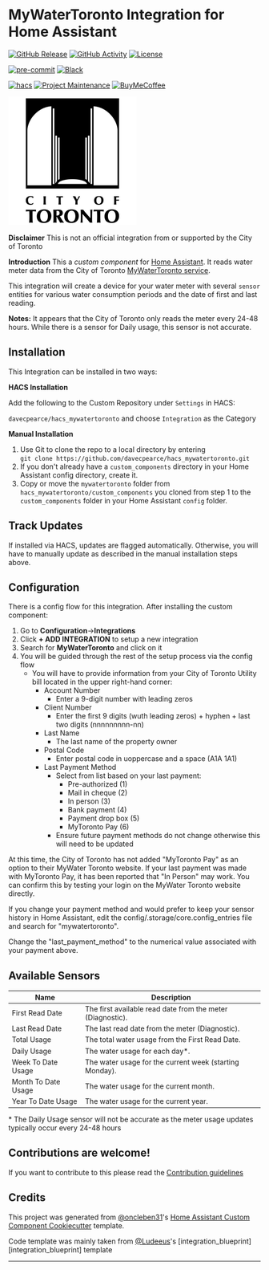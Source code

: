 # MyWaterToronto Integration for Home Assistant

[![GitHub Release][releases-shield]][releases]
[![GitHub Activity][commits-shield]][commits]
[![License][license-shield]](LICENSE)

[![pre-commit][pre-commit-shield]][pre-commit]
[![Black][black-shield]][black]

[![hacs][hacsbadge]][hacs]
[![Project Maintenance][maintenance-shield]][user_profile]
[![BuyMeCoffee][buymecoffeebadge]][buymecoffee]

![logo](logo.png)

**Disclaimer**
This is not an official integration from or supported by the City of Toronto

**Introduction**
This a _custom component_ for [Home Assistant](https://www.home-assistant.io/). It reads water meter data from the City of Toronto [MyWaterToronto service](https://www.toronto.ca/services-payments/water-environment/how-to-use-less-water/mywatertoronto/).

This integration will create a device for your water meter with several `sensor` entities for various water consumption periods and the date of first and last reading.

**Notes:**
It appears that the City of Toronto only reads the meter every 24-48 hours. While there is a sensor for Daily usage, this sensor is not accurate.

## Installation

This Integration can be installed in two ways:

**HACS Installation**

Add the following to the Custom Repository under `Settings` in HACS:

`davecpearce/hacs_mywatertoronto` and choose `Integration` as the Category

**Manual Installation**

1. Use Git to clone the repo to a local directory by entering <br/>`git clone https://github.com/davecpearce/hacs_mywatertoronto.git`
1. If you don't already have a `custom_components` directory in your Home Assistant config directory, create it.
1. Copy or move the `mywatertoronto` folder from `hacs_mywatertoronto/custom_components` you cloned from step 1 to the `custom_components` folder in your Home Assistant `config` folder.

## Track Updates

If installed via HACS, updates are flagged automatically. Otherwise, you will have to manually update as described in the manual installation steps above.

## Configuration

There is a config flow for this integration. After installing the custom component:

1. Go to **Configuration**->**Integrations**
2. Click **+ ADD INTEGRATION** to setup a new integration
3. Search for **MyWaterToronto** and click on it
4. You will be guided through the rest of the setup process via the config flow
   - You will have to provide information from your City of Toronto Utility bill located in the upper right-hand corner:
     - Account Number
       - Enter a 9-digit number with leading zeros
     - Client Number
       - Enter the first 9 digits (wuth leading zeros) + hyphen + last two digits (nnnnnnnnn-nn)
     - Last Name
       - The last name of the property owner
     - Postal Code
       - Enter postal code in uoppercase and a space (A1A 1A1)
     - Last Payment Method
       - Select from list based on your last payment:
         - Pre-authorized (1)
         - Mail in cheque (2)
         - In person (3)
         - Bank payment (4)
         - Payment drop box (5)
         - MyToronto Pay (6)
       - Ensure future payment methods do not change otherwise this will need to be updated

At this time, the City of Toronto has not added "MyToronto Pay" as an option to their MyWater Toronto website. If your last payment was made with MyToronto Pay, it has been reported that "In Person" may work.  You can confirm this by testing your login on the MyWater Toronto website directly.

If you change your payment method and would prefer to keep your sensor history in Home Assistant, edit the config/.storage/core.config_entries file and search for "mywatertoronto".

Change the "last_payment_method" to the numerical value associated with your payment above.

## Available Sensors

| Name                | Description                                                |
| ------------------- | ---------------------------------------------------------- |
| First Read Date     | The first available read date from the meter (Diagnostic). |
| Last Read Date      | The last read date from the meter (Diagnostic).            |
| Total Usage         | The total water usage from the First Read Date.            |
| Daily Usage         | The water usage for each day\*.                            |
| Week To Date Usage  | The water usage for the current week (starting Monday).    |
| Month To Date Usage | The water usage for the current month.                     |
| Year To Date Usage  | The water usage for the current year.                      |

\* The Daily Usage sensor will not be accurate as the meter usage updates typically occur every 24-48 hours

<!---->

## Contributions are welcome!

If you want to contribute to this please read the [Contribution guidelines](CONTRIBUTING.md)

## Credits

This project was generated from [@oncleben31](https://github.com/oncleben31)'s [Home Assistant Custom Component Cookiecutter](https://github.com/oncleben31/cookiecutter-homeassistant-custom-component) template.

Code template was mainly taken from [@Ludeeus](https://github.com/ludeeus)'s [integration_blueprint][integration_blueprint] template

---

[black]: https://github.com/psf/black
[black-shield]: https://img.shields.io/badge/code%20style-black-000000.svg?style=for-the-badge
[buymecoffee]: https://www.buymeacoffee.com/davepearce
[buymecoffeebadge]: https://img.shields.io/badge/buy%20me%20a%20coffee-donate-yellow.svg?style=for-the-badge
[commits-shield]: https://img.shields.io/github/commit-activity/y/davecpearce/hacs_mywatertoronto.svg?style=for-the-badge
[commits]: https://github.com/davecpearce/hacs_mywatertoronto/commits/main
[hacs]: https://hacs.xyz
[hacsbadge]: https://img.shields.io/badge/HACS-Custom-orange.svg?style=for-the-badge
[forum-shield]: https://img.shields.io/badge/community-forum-brightgreen.svg?style=for-the-badge
[forum]: https://community.home-assistant.io/
[license-shield]: https://img.shields.io/github/license/davecpearce/hacs_mywatertoronto.svg?style=for-the-badge
[maintenance-shield]: https://img.shields.io/badge/maintainer-%40davecpearce-blue.svg?style=for-the-badge
[pre-commit]: https://github.com/pre-commit/pre-commit
[pre-commit-shield]: https://img.shields.io/badge/pre--commit-enabled-brightgreen?style=for-the-badge
[releases-shield]: https://img.shields.io/github/release/davecpearce/hacs_mywatertoronto.svg?style=for-the-badge
[releases]: https://github.com/davecpearce/hacs_mywatertoronto/releases
[user_profile]: https://github.com/davecpearce
